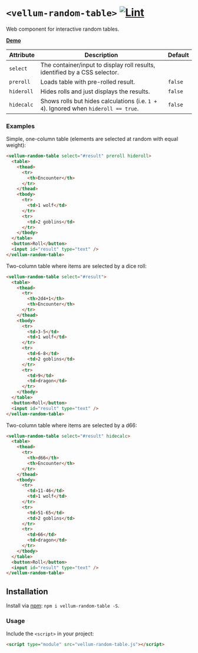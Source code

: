 # `<vellum-random-table>` [![Lint](https://github.com/grislyeye/vellum-random-table/actions/workflows/lint-and-test.yml/badge.svg)](https://github.com/grislyeye/vellum-random-table/actions/workflows/lint-and-test.yml)

Web component for interactive random tables.

**[Demo](https://grislyeye.github.io/vellum-random-table/)**

| Attribute  | Description                                                                         | Default |
| ---------- | ----------------------------------------------------------------------------------- | ------- |
| `select`   | The container/input to display roll results, identified by a CSS selector.          |         |
| `preroll`  | Loads table with pre-rolled result.                                                 | `false` |
| `hideroll` | Hides rolls and just displays the results.                                          | `false` |
| `hidecalc` | Shows rolls but hides calculations (i.e. `1 + 4`). Ignored when `hideroll == true`. | `false` |

### Examples

Simple, one-column table (elements are selected at random with equal weight):

```html
<vellum-random-table select="#result" preroll hideroll>
  <table>
    <thead>
      <tr>
        <th>Encounter</th>
      </tr>
    </thead>
    <tbody>
      <tr>
        <td>1 wolf</td>
      </tr>
      <tr>
        <td>2 goblins</td>
      </tr>
    </tbody>
  </table>
  <button>Roll</button>
  <input id="result" type="text" />
</vellum-random-table>
```

Two-column table where items are selected by a dice roll:

```html
<vellum-random-table select="#result">
  <table>
    <thead>
      <tr>
        <th>2d4+1</th>
        <th>Encounter</th>
      </tr>
    </thead>
    <tbody>
      <tr>
        <td>3-5</td>
        <td>1 wolf</td>
      </tr>
      <tr>
        <td>6-8</td>
        <td>2 goblins</td>
      </tr>
      <tr>
        <td>9</td>
        <td>dragon</td>
      </tr>
    </tbody>
  </table>
  <button>Roll</button>
  <input id="result" type="text" />
</vellum-random-table>
```

Two-column table where items are selected by a d66:

```html
<vellum-random-table select="#result" hidecalc>
  <table>
    <thead>
      <tr>
        <th>d66</th>
        <th>Encounter</th>
      </tr>
    </thead>
    <tbody>
      <tr>
        <td>11-46</td>
        <td>1 wolf</td>
      </tr>
      <tr>
        <td>51-65</td>
        <td>2 goblins</td>
      </tr>
      <tr>
        <td>66</td>
        <td>dragon</td>
      </tr>
    </tbody>
  </table>
  <button>Roll</button>
  <input id="result" type="text" />
</vellum-random-table>
```

## Installation

Install via [npm](https://www.npmjs.com/package/@daviddarnes/component-name): `npm i vellum-random-table -S`.

### Usage

Include the `<script>` in your project:

```html
<script type="module" src="vellum-random-table.js"></script>
```
